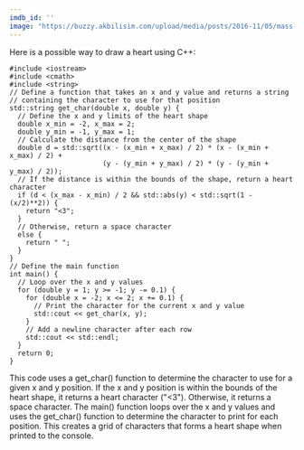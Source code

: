 ```yaml
---
imdb_id: ''
image: "https://buzzy.akbilisim.com/upload/media/posts/2016-11/05/mass-graves-on-the-road-to-mosul-show-the-horrors-that-lie-ahead_1478372385-b.jpg"
---
```

Here is a possible way to draw a heart using C++:

    #include <iostream>
    #include <cmath>
    #include <string>
    // Define a function that takes an x and y value and returns a string
    // containing the character to use for that position
    std::string get_char(double x, double y) {
      // Define the x and y limits of the heart shape
      double x_min = -2, x_max = 2;
      double y_min = -1, y_max = 1;
      // Calculate the distance from the center of the shape
      double d = std::sqrt((x - (x_min + x_max) / 2) * (x - (x_min + x_max) / 2) +
                           (y - (y_min + y_max) / 2) * (y - (y_min + y_max) / 2));
      // If the distance is within the bounds of the shape, return a heart character
      if (d < (x_max - x_min) / 2 && std::abs(y) < std::sqrt(1 - (x/2)**2)) {
        return "<3";
      }
      // Otherwise, return a space character
      else {
        return " ";
      }
    }
    // Define the main function
    int main() {
      // Loop over the x and y values
      for (double y = 1; y >= -1; y -= 0.1) {
        for (double x = -2; x <= 2; x += 0.1) {
          // Print the character for the current x and y value
          std::cout << get_char(x, y);
        }
        // Add a newline character after each row
        std::cout << std::endl;
      }
      return 0;
    }

This code uses a get_char() function to determine the character to use for a given x and y position. If the x and y position is within the bounds of the heart shape, it returns a heart character ("<3"). Otherwise, it returns a space character. The main() function loops over the x and y values and uses the get_char() function to determine the character to print for each position. This creates a grid of characters that forms a heart shape when printed to the console.